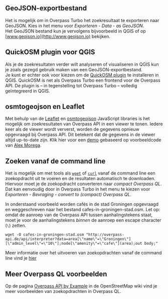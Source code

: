 ## GeoJSON-exportbestand
Het is mogelijk om in Overpass Turbo het zoekresultaat te exporteren naar GeoJSON. Kies in het menu voor _Exporteren_&nbsp;-&nbsp;_Data_&nbsp;-&nbsp;_as GeoJSON_.  
Het GeoJSON bestand kun je vervolgens bijvoorbeeld in QGIS of op [www.geojson.io](http://www.geojson.io) bekijken.

## QuickOSM plugin voor QGIS
Als je de zoekresultaten verder wilt analyseren of visualiseren in QGIS kun je zoals gezegd gebruik maken van een GeoJSON-exportbestand.  
Je kunt er echter ook voor kiezen om de [QuickOSM plugin](https://plugins.qgis.org/plugins/QuickOSM/) te installeren in QGIS. QuickOSM is net als Overpass Turbo een frontend voor de Overpass API. De plugin is –&nbsp;in tegenstelling tot Overpass Turbo&nbsp;– volledig geïntegreerd in QGIS.  

## osmtogeojson en Leaflet
Met behulp van de [Leaflet](http://leafletjs.com/) en [osmtogeojson](http://tyrasd.github.io/osmtogeojson/) JavaScript libraries is het mogelijk om zoekresultaten van Overpass API in een viewer te tonen. Iedere keer als de viewer wordt ververst, worden de gegevens opnieuw opgevraagd bij Overpass API. Dit betekent dat de gegevens in de viewer altijd up-to-date zijn. Klik hier voor een [demo](http://bl.ocks.org/FrieseWoudloper/8f317971259f29261f149f7ed98fabcb) gebaseerd op voorbeeldcode van [Alex Morega](https://github.com/mgax).

## Zoeken vanaf de command line
Het is mogelijk om met tools als [```wget```]() of [```curl```]() vanaf de command line een zoekopdracht uit te voeren en de resultaten automatisch te downloaden. Hiervoor moet je de zoekopdracht converteren naar _compact Overpass QL_. Dat kan eenvoudig door in Overpass Turbo in het menu te kiezen voor _Exporteren_&nbsp;-&nbsp;_Bevraging_&nbsp;-&nbsp;_convert&nbsp;to&nbsp;(compact)&nbsp;Overpass&nbsp;QL_.  

In onderstaand voorbeeld worden cafés in de stad Groningen opgevraagd en weggeschreven naar het bestand cafes-in-groningen-stad.osm.
Let op: omdat de aanroep van de Overpass API tussen aanhalingstekens staat, moet je voor de aanhalingstekens _binnen_ de aanroep een escape character (```\```) zetten.

```
wget -O cafes-in-groningen-stad.osm "http://overpass-api.de/api/interpreter?data=area[\"name\"=\"Groningen\"][\"admin_level\"=\"10\"];node[\"amenity\"=\"cafe\"](area);out body;"
```

Meer informatie over het uitvoeren van zoekopdrachten vanaf de command line vind je [hier](http://www.overpass-api.de/command_line.html)  

## Meer Overpass QL voorbeelden
Op de pagina [Overpass API by Example](http://wiki.openstreetmap.org/wiki/Overpass_API/Overpass_API_by_Example) in de OpenStreetMap wiki vind je meer voorbeelden van zoekopdrachten in Overpass QL.